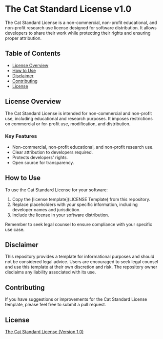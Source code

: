 # The Cat Standard License v1.0

The Cat Standard License is a non-commercial, non-profit educational, and non-profit research use license designed for software distribution. It allows developers to share their work while protecting their rights and ensuring proper attribution.

## Table of Contents

- [License Overview](#license-overview)
- [How to Use](#how-to-use)
- [Disclaimer](#disclaimer)
- [Contributing](#contributing)
- [License](#license)

## License Overview

The Cat Standard License is intended for non-commercial and non-profit use, including educational and research purposes. It imposes restrictions on commercial or for-profit use, modification, and distribution.

### Key Features

- Non-commercial, non-profit educational, and non-profit research use.
- Clear attribution to developers required.
- Protects developers' rights.
- Open source for transparency.

## How to Use

To use the Cat Standard License for your software:

1. Copy the [license template](LICENSE Template) from this repository.
2. Replace placeholders with your specific information, including developer names and jurisdiction.
3. Include the license in your software distribution.

Remember to seek legal counsel to ensure compliance with your specific use case.

## Disclaimer

This repository provides a template for informational purposes and should not be considered legal advice. Users are encouraged to seek legal counsel and use this template at their own discretion and risk. The repository owner disclaims any liability associated with its use.

## Contributing

If you have suggestions or improvements for the Cat Standard License template, please feel free to submit a pull request.

## License

[The Cat Standard License (Version 1.0)](https://github.com/CaxtonEmerald-S/The-Cat-Standard-License-v1.0/blob/main/LICENSE.txt)
